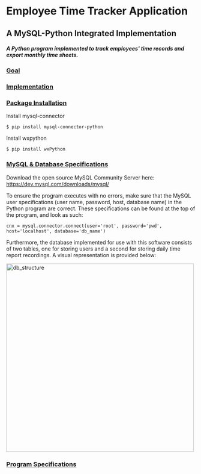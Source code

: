 # Employee Time Tracker Application
## A MySQL-Python Integrated Implementation

_<h4>A Python program implemented to track employees' time records and export monthly time sheets.</h4>_

### <u>Goal</u>


### <u>Implementation</u>


### <u>Package Installation</u>
Install mysql-connector

    $ pip install mysql-connector-python

Install wxpython

    $ pip install wxPython

### <u>MySQL & Database Specifications</u>
Download the open source MySQL Community Server here: <a href="https://dev.mysql.com/downloads/mysql/">https://dev.mysql.com/downloads/mysql/</a>

To ensure the program executes with no errors, make sure that the MySQL user specifications (user name, password, host, database name) in the Python program are correct. These specifications can be found at the top of the program, and look as such:

    cnx = mysql.connector.connect(user='root', password='pwd', host='localhost', database='db_name')

Furthermore, the database implemented for use with this software consists of two tables, one for storing users and a second for storing daily time report recordings. A visual representation is provided below:

<img src="https://github.com/amar-sinha/employee-time-tracker/blob/master/images/db_structure.png?raw=true" alt="db_structure" width="500"/>

### <u>Program Specifications<u>


